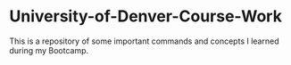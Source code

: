 # University-of-Denver-Course-Work
This is a repository of some important commands and concepts I learned during my Bootcamp. 
